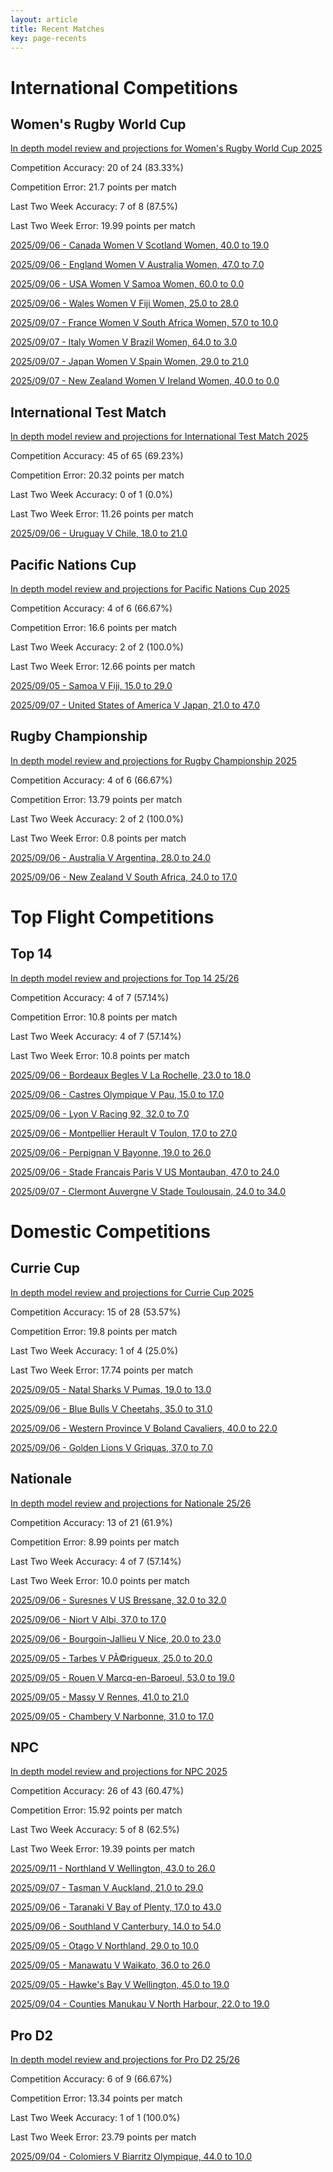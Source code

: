 ```yaml
---  
layout: article  
title: Recent Matches  
key: page-recents  
---
```

# International Competitions

## Women's Rugby World Cup


[In depth model review and projections for Women's Rugby World Cup 2025](comp_files/Womens_Rugby_World_Cup_2025)

Competition Accuracy: 20 of 24 (83.33%)

Competition Error: 21.7 points per match

Last Two Week Accuracy: 7 of 8 (87.5%)

Last Two Week Error: 19.99 points per match

[2025/09/06 - Canada Women V Scotland Women, 40.0 to 19.0](reviews\2025-09-06-CanadaWomen_V_ScotlandWomen)

[2025/09/06 - England Women V Australia Women, 47.0 to 7.0](reviews\2025-09-06-EnglandWomen_V_AustraliaWomen)

[2025/09/06 - USA Women V Samoa Women, 60.0 to 0.0](reviews\2025-09-06-USAWomen_V_SamoaWomen)

[2025/09/06 - Wales Women V Fiji Women, 25.0 to 28.0](reviews\2025-09-06-WalesWomen_V_FijiWomen)

[2025/09/07 - France Women V South Africa Women, 57.0 to 10.0](reviews\2025-09-07-FranceWomen_V_SouthAfricaWomen)

[2025/09/07 - Italy Women V Brazil Women, 64.0 to 3.0](reviews\2025-09-07-ItalyWomen_V_BrazilWomen)

[2025/09/07 - Japan Women V Spain Women, 29.0 to 21.0](reviews\2025-09-07-JapanWomen_V_SpainWomen)

[2025/09/07 - New Zealand Women V Ireland Women, 40.0 to 0.0](reviews\2025-09-07-NewZealandWomen_V_IrelandWomen)
## International Test Match


[In depth model review and projections for International Test Match 2025](comp_files/International_Test_Match_2025)

Competition Accuracy: 45 of 65 (69.23%)

Competition Error: 20.32 points per match

Last Two Week Accuracy: 0 of 1 (0.0%)

Last Two Week Error: 11.26 points per match

[2025/09/06 - Uruguay V Chile, 18.0 to 21.0](reviews\2025-09-06-Uruguay_V_Chile)
## Pacific Nations Cup


[In depth model review and projections for Pacific Nations Cup 2025](comp_files/Pacific_Nations_Cup_2025)

Competition Accuracy: 4 of 6 (66.67%)

Competition Error: 16.6 points per match

Last Two Week Accuracy: 2 of 2 (100.0%)

Last Two Week Error: 12.66 points per match

[2025/09/05 - Samoa V Fiji, 15.0 to 29.0](reviews\2025-09-05-Samoa_V_Fiji)

[2025/09/07 - United States of America V Japan, 21.0 to 47.0](reviews\2025-09-07-UnitedStatesofAmerica_V_Japan)
## Rugby Championship


[In depth model review and projections for Rugby Championship 2025](comp_files/Rugby_Championship_2025)

Competition Accuracy: 4 of 6 (66.67%)

Competition Error: 13.79 points per match

Last Two Week Accuracy: 2 of 2 (100.0%)

Last Two Week Error: 0.8 points per match

[2025/09/06 - Australia V Argentina, 28.0 to 24.0](reviews\2025-09-06-Australia_V_Argentina)

[2025/09/06 - New Zealand V South Africa, 24.0 to 17.0](reviews\2025-09-06-NewZealand_V_SouthAfrica)
# Top Flight Competitions

## Top 14


[In depth model review and projections for Top 14 25/26](comp_files/Top_14_2526)

Competition Accuracy: 4 of 7 (57.14%)

Competition Error: 10.8 points per match

Last Two Week Accuracy: 4 of 7 (57.14%)

Last Two Week Error: 10.8 points per match

[2025/09/06 - Bordeaux Begles V La Rochelle, 23.0 to 18.0](reviews\2025-09-06-BordeauxBegles_V_LaRochelle)

[2025/09/06 - Castres Olympique V Pau, 15.0 to 17.0](reviews\2025-09-06-CastresOlympique_V_Pau)

[2025/09/06 - Lyon V Racing 92, 32.0 to 7.0](reviews\2025-09-06-Lyon_V_Racing92)

[2025/09/06 - Montpellier Herault V Toulon, 17.0 to 27.0](reviews\2025-09-06-MontpellierHerault_V_Toulon)

[2025/09/06 - Perpignan V Bayonne, 19.0 to 26.0](reviews\2025-09-06-Perpignan_V_Bayonne)

[2025/09/06 - Stade Francais Paris V US Montauban, 47.0 to 24.0](reviews\2025-09-06-StadeFrancaisParis_V_USMontauban)

[2025/09/07 - Clermont Auvergne V Stade Toulousain, 24.0 to 34.0](reviews\2025-09-07-ClermontAuvergne_V_StadeToulousain)
# Domestic Competitions

## Currie Cup


[In depth model review and projections for Currie Cup 2025](comp_files/Currie_Cup_2025)

Competition Accuracy: 15 of 28 (53.57%)

Competition Error: 19.8 points per match

Last Two Week Accuracy: 1 of 4 (25.0%)

Last Two Week Error: 17.74 points per match

[2025/09/05 - Natal Sharks V Pumas, 19.0 to 13.0](reviews\2025-09-05-NatalSharks_V_Pumas)

[2025/09/06 - Blue Bulls V Cheetahs, 35.0 to 31.0](reviews\2025-09-06-BlueBulls_V_Cheetahs)

[2025/09/06 - Western Province V Boland Cavaliers, 40.0 to 22.0](reviews\2025-09-06-WesternProvince_V_BolandCavaliers)

[2025/09/06 - Golden Lions V Griquas, 37.0 to 7.0](reviews\2025-09-06-GoldenLions_V_Griquas)
## Nationale


[In depth model review and projections for Nationale 25/26](comp_files/Nationale_2526)

Competition Accuracy: 13 of 21 (61.9%)

Competition Error: 8.99 points per match

Last Two Week Accuracy: 4 of 7 (57.14%)

Last Two Week Error: 10.0 points per match

[2025/09/06 - Suresnes V US Bressane, 32.0 to 32.0](reviews\2025-09-06-Suresnes_V_USBressane)

[2025/09/06 - Niort V Albi, 37.0 to 17.0](reviews\2025-09-06-Niort_V_Albi)

[2025/09/06 - Bourgoin-Jallieu V Nice, 20.0 to 23.0](reviews\2025-09-06-Bourgoin-Jallieu_V_Nice)

[2025/09/05 - Tarbes V PÃ©rigueux, 25.0 to 20.0](reviews\2025-09-05-Tarbes_V_Perigueux)

[2025/09/05 - Rouen V Marcq-en-Baroeul, 53.0 to 19.0](reviews\2025-09-05-Rouen_V_Marcq-en-Baroeul)

[2025/09/05 - Massy V Rennes, 41.0 to 21.0](reviews\2025-09-05-Massy_V_Rennes)

[2025/09/05 - Chambery V Narbonne, 31.0 to 17.0](reviews\2025-09-05-Chambery_V_Narbonne)
## NPC


[In depth model review and projections for NPC 2025](comp_files/NPC_2025)

Competition Accuracy: 26 of 43 (60.47%)

Competition Error: 15.92 points per match

Last Two Week Accuracy: 5 of 8 (62.5%)

Last Two Week Error: 19.39 points per match

[2025/09/11 - Northland V Wellington, 43.0 to 26.0](reviews\2025-09-11-Northland_V_Wellington)

[2025/09/07 - Tasman V Auckland, 21.0 to 29.0](reviews\2025-09-07-Tasman_V_Auckland)

[2025/09/06 - Taranaki V Bay of Plenty, 17.0 to 43.0](reviews\2025-09-06-Taranaki_V_BayofPlenty)

[2025/09/06 - Southland V Canterbury, 14.0 to 54.0](reviews\2025-09-06-Southland_V_Canterbury)

[2025/09/05 - Otago V Northland, 29.0 to 10.0](reviews\2025-09-05-Otago_V_Northland)

[2025/09/05 - Manawatu V Waikato, 36.0 to 26.0](reviews\2025-09-05-Manawatu_V_Waikato)

[2025/09/05 - Hawke's Bay V Wellington, 45.0 to 19.0](reviews\2025-09-05-HawkesBay_V_Wellington)

[2025/09/04 - Counties Manukau V North Harbour, 22.0 to 19.0](reviews\2025-09-04-CountiesManukau_V_NorthHarbour)
## Pro D2


[In depth model review and projections for Pro D2 25/26](comp_files/Pro_D2_2526)

Competition Accuracy: 6 of 9 (66.67%)

Competition Error: 13.34 points per match

Last Two Week Accuracy: 1 of 1 (100.0%)

Last Two Week Error: 23.79 points per match

[2025/09/04 - Colomiers V Biarritz Olympique, 44.0 to 10.0](reviews\2025-09-04-Colomiers_V_BiarritzOlympique)